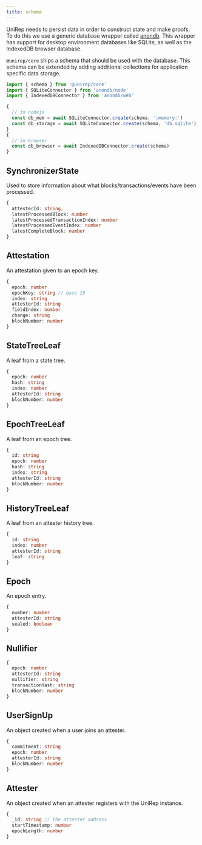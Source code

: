 ```yaml
---
title: schema
---
```


UniRep needs to persist data in order to construct state and make proofs. To do this we use a generic database wrapper called [anondb](https://github.com/vimwitch/anondb). This wrapper has support for desktop environment databases like SQLite, as well as the IndexedDB browser database.

`@unirep/core` ships a schema that should be used with the database. This schema can be extended by adding additional collections for application specific data storage.

```ts
import { schema } from '@unirep/core'
import { SQLiteConnector } from 'anondb/node'
import { IndexedDBConnector } from 'anondb/web'

{
  // in nodejs
  const db_mem = await SQLiteConnector.create(schema, ':memory:')
  const db_storage = await SQLiteConnector.create(schema, 'db.sqlite')
}
{
  // in browser
  const db_browser = await IndexedDBConnector.create(schema)
}
```

## SynchronizerState

Used to store information about what blocks/transactions/events have been processed.

```ts
{
  attesterId: string,
  latestProcessedBlock: number
  latestProcessedTransactionIndex: number
  latestProcessedEventIndex: number
  latestCompleteBlock: number
}
```

## Attestation

An attestation given to an epoch key.

```ts
{
  epoch: number
  epochKey: string // base 10
  index: string
  attesterId: string
  fieldIndex: number
  change: string
  blockNumber: number
}
```

## StateTreeLeaf

A leaf from a state tree.

```ts
{
  epoch: number
  hash: string
  index: number
  attesterId: string
  blockNumber: number
}
```

## EpochTreeLeaf

A leaf from an epoch tree.

```ts
{
  id: string
  epoch: number
  hash: string
  index: string
  attesterId: string
  blockNumber: number
}
```

## HistoryTreeLeaf

A leaf from an attester history tree.

```ts
{
  id: string
  index: number
  attesterId: string
  leaf: string
}
```

## Epoch

An epoch entry.

```ts
{
  number: number
  attesterId: string
  sealed: boolean
}
```

## Nullifier

```ts
{
  epoch: number
  attesterId: string
  nullifier: string
  transactionHash: string
  blockNumber: number
}
```

## UserSignUp

An object created when a user joins an attester.

```ts
{
  commitment: string
  epoch: number
  attesterId: string
  blockNumber: number
}
```

## Attester

An object created when an attester registers with the UniRep instance.

```ts
{
  _id: string // the attester address
  startTimestamp: number
  epochLength: number
}
```
